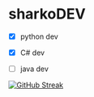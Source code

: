 # sharkoDEV


- [x] python dev
- [x] C# dev
- [ ] java dev



[![GitHub Streak](https://streak-stats.demolab.com/?user=DenverCoder1)](https://git.io/streak-stats)
<!---

--->
